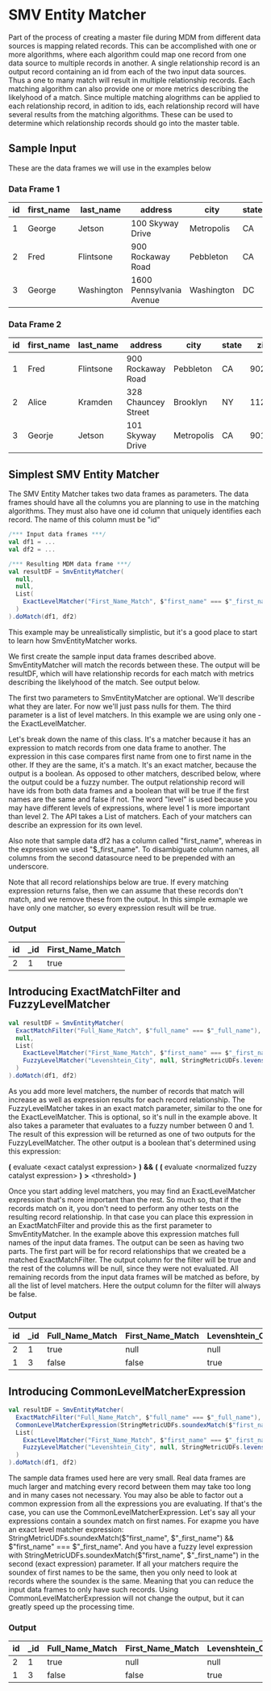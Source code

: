 # SMV  Entity Matcher

Part of the process of creating a master file during MDM from different data sources is mapping related records.  This can be accomplished with one or more algorithms, where each algorithm could map one record from one data source to multiple records in another.  A single relationship record is an output record containing an id from each of the two input data sources.  Thus a one to many match will result in multiple relationship records.  Each matching algorithm can also provide one or more metrics describing the likelyhood of a match.  Since multiple matching alogrithms can be applied to each relationship record, in adition to ids, each relationship record will have several results from the matching algorithms.  These can be used to determine which relationship records should go into the master table.

## Sample Input
These are the data frames we will use in the examples below

### Data Frame 1
id|first_name|last_name|address|city|state|zip|full_name
---|----------|---------|-------|----|-----|---|---------|
1|George|Jetson|100 Skyway Drive|Metropolis|CA|90210|George Jetson
2|Fred|Flintsone|900 Rockaway Road|Pebbleton|CA|90210|Fred Flintstone
3|George|Washington|1600 Pennsylvania Avenue|Washington|DC|20006|George Washington

### Data Frame 2
id|first_name|last_name|address|city|state|zip|full_name
---|----------|---------|-------|----|-----|---|---------
1|Fred|Flintsone|900 Rockaway Road|Pebbleton|CA|90210|Fred Flintstone
2|Alice|Kramden|328 Chauncey Street|Brooklyn|NY|11233|Alice Kramden
3|Georje|Jetson|101 Skyway Drive|Metropolis|CA|90120|Georje Jetson


## Simplest SMV  Entity Matcher

The SMV  Entity Matcher takes two data frames as parameters.  The data frames should have all the columns you are planning to use in the matching algorithms.  They must also have one id column that uniquely identifies each record.   The name of this column must be "id"

```scala
/*** Input data frames ***/
val df1 = ...
val df2 = ...

/*** Resulting MDM data frame ***/
val resultDF = SmvEntityMatcher(
  null,
  null,
  List(
    ExactLevelMatcher("First_Name_Match", $"first_name" === $"_first_name"),
  )
).doMatch(df1, df2)
```

This example may be unrealistically simplistic, but it's a good place to start to learn how SmvEntityMatcher works.  

We first create the sample input data frames described above.  SmvEntityMatcher will match the records between these.  The output will be resultDF, which will have relationship records for each match with metrics describing the likelyhood of the match.  See output below.

The first two parameters to SmvEntityMatcher are optional.  We'll describe what they are later.  For now we'll just pass nulls for them.  The third parameter is a list of level matchers.  In this example we are using only one - the ExactLevelMatcher.   

Let's break down the name of this class.  It's a matcher because it has an expression to match records from one data frame to another.  The expression in this case compares first name from one to first name in the other.  If they are the same, it's a match.  It's an exact matcher, because the output is a boolean.  As opposed to other matchers, described below, where the output could be a fuzzy number.  The output relationship record will have ids from both data frames and a boolean that will be true if the first names are the same and false if not.  The word "level" is used because you may have different levels of expressions, where level 1 is more important than level 2.  The API takes a List of matchers.  Each of your matchers can describe an expression for its own level.   

Also note that sample data df2 has a column called "first_name", whereas in the expression we used "$_first_name".  To disambiguate column names, all columns from the second datasource need to be prepended with an underscore.

Note that all record relationships below are true.  If every matching expression returns false, then we can assume that these records don't match, and we remove these from the output.  In this simple exmaple we have only one matcher, so every expression result will be true.

### Output
id|\_id|First_Name_Match
---|---|---
2|1|true


## Introducing ExactMatchFilter and FuzzyLevelMatcher
```scala
val resultDF = SmvEntityMatcher(
  ExactMatchFilter("Full_Name_Match", $"full_name" === $"_full_name"),
  null,
  List(
    ExactLevelMatcher("First_Name_Match", $"first_name" === $"_first_name"),
    FuzzyLevelMatcher("Levenshtein_City", null, StringMetricUDFs.levenshtein($"city",$"_city"), 0.9f)
  )
).doMatch(df1, df2)
```

As you add more level matchers, the number of records that match will increase as well as expression results for each record relationship.  The FuzzyLevelMatcher takes in an exact match parameter, similar to the one for the ExactLevelMatcher.  This is optional, so it's null in the example above.  It also takes a parameter that evaluates to a fuzzy number between 0 and 1.   The result of this expression will be returned as one of two outputs for the FuzzyLevelMatcher.  The other output is a boolean that's determined using this expression:

**(** evaluate \<exact catalyst expression\> **)** **&&** **(** **(** evaluate \<normalized fuzzy catalyst expression\> **)** **\>** \<threshold\> **)**

Once you start adding level matchers, you may find an ExactLevelMatcher expression that's more important than the rest.  So much so, that if the records match on it, you don't need to perform any other tests on the resulting record relationship.  In that case you can place this expression in an ExactMatchFilter and provide this as the first parameter to SmvEntityMatcher.  In the example above this expression matches full names of the input data frames.   The output can be seen as having two parts.  The first part will be for record relationships that we created be a matched ExactMatchFilter.  The output column for the filter will be true and the rest of the columns will be null, since they were not evaluated.   All remaining records from the input data frames will be matched as before, by all the list of level matchers.   Here the output column for the filter will always be false.

### Output
id|\_id|Full_Name_Match|First_Name_Match|Levenshtein_City|Levenshtein_City_Value|
---|---|---|---|---|---
2|1|true|null|null|null
1|3|false|false|true|1.0

## Introducing CommonLevelMatcherExpression
```scala
val resultDF = SmvEntityMatcher(
  ExactMatchFilter("Full_Name_Match", $"full_name" === $"_full_name"),
  CommonLevelMatcherExpression(StringMetricUDFs.soundexMatch($"first_name", $"_first_name")),
  List(
    ExactLevelMatcher("First_Name_Match", $"first_name" === $"_first_name"),
    FuzzyLevelMatcher("Levenshtein_City", null, StringMetricUDFs.levenshtein($"city",$"_city"), 0.9f)
  )
).doMatch(df1, df2)
```

The sample data frames used here are very small.  Real data frames are much larger and matching every record between them may take too long and in many cases not necessary.  You may also be able to factor out a common expression from all the expressions you are evaluating.  If that's the case, you can use the CommonLevelMatcherExpression.   Let's say all your expressions contain a soundex match on first names.  For exapme you have an exact level matcher expression: StringMetricUDFs.soundexMatch($"first_name", $"_first_name") && $"first_name" === $"_first_name". And you have a fuzzy level expression with StringMetricUDFs.soundexMatch($"first_name", $"_first_name") in the second (exact expression) parameter.  If all your matchers require the soundex of first names to be the same, then you only need to look at records where the soundex is the same.  Meaning that you can reduce the input data frames to only have such records.  Using CommonLevelMatcherExpression will not change the output, but it can greatly speed up the processing time.

### Output
id|\_id|Full_Name_Match|First_Name_Match|Levenshtein_City|Levenshtein_City_Value|
---|---|---|---|---|---
2|1|true|null|null|null
1|3|false|false|true|1.0
